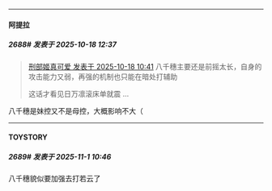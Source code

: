﻿
*****

####  阿提拉  
##### 2688#       发表于 2025-10-18 12:37

<blockquote><a href="httphttps://stage1st.com/2b/forum.php?mod=redirect&amp;goto=findpost&amp;pid=68588280&amp;ptid=1869442" target="_blank">刑部姬真可爱 发表于 2025-10-18 10:41</a>
八千穗主要还是前摇太长，自身的攻击能力又弱，再强的机制也只能在暗处打辅助

这话才看见日万凛滚床单就震 ...</blockquote>
八千穗是妹控又不是母控，大概影响不大（

*****

####  TOYSTORY  
##### 2689#       发表于 2025-11-1 10:46

八千穗貌似要加强去打若云了


